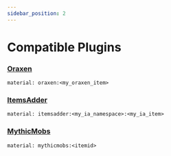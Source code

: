 ```yaml
---
sidebar_position: 2
---
```


# Compatible Plugins

### [Oraxen](https://www.spigotmc.org/resources/72448/)

`material: oraxen:<my_oraxen_item>`

### [ItemsAdder](https://www.spigotmc.org/resources/73355/)

`material: itemsadder:<my_ia_namespace>:<my_ia_item>`

### [MythicMobs](https://www.spigotmc.org/resources/5702/)

`material: mythicmobs:<itemid>`
